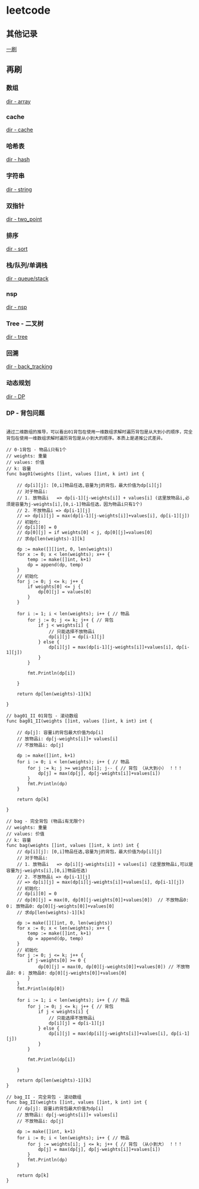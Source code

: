 # leetcode

## 其他记录
[一刷](https://github.com/Amat-pro/cargo_demo/blob/develop/leetcode/index.md)

## 再刷
### 数组
[dir - array](./src/leetcode_rs/array/array.go)

### cache
[dir - cache](./src/leetcode_rs/cache/lru_cache.go)

### 哈希表
[dir - hash](./src/leetcode_rs/hash/hash.go)

### 字符串
[dir - string](./src/leetcode_rs/string/string.go)

### 双指针
[dir - two_point](./src/leetcode_rs/two_point/twp_point.go)

### 排序
[dir - sort](./src/leetcode_rs/sort/mod.rs)

### 栈/队列/单调栈
[dir - queue/stack](./src/leetcode_rs/queue_stack/queue_stack.go)

### nsp
[dir - nsp](./src/nsp/nsp.go)

### Tree - 二叉树
[dir - tree](./src/leetcode_rs/tree/tree.go)

### 回溯
[dir - back_tracking](./src/leetcode_rs/back_tracking/back_tracking.go)

### 动态规划
[dir - DP](./src/leetcode_rs/dp/dp.go)

### DP - 背包问题
```

通过二维数组的推导，可以看出01背包在使用一维数组求解时遍历背包是从大到小的顺序，完全背包在使用一维数组求解时遍历背包是从小到大的顺序。本质上是递推公式差异。

// 0-1背包 - 物品i只有1个
// weights: 重量
// values: 价值
// k: 容量
func bag01(weights []int, values []int, k int) int {

	// dp[i][j]: [0,i]物品任选,容量为j的背包，最大价值为dp[i][j]
	// 对于物品i:
	// 1. 放物品i   => dp[i-1][j-weights[i]] + values[i] (这里放物品i,必须是容量为j-weights[i],[0,i-1]物品任选，因为物品i只有1个)
	// 2. 不放物品i => dp[i-1][j]
	// => dp[i][j] = max(dp[i-1][j-weights[i]]+values[i], dp[i-1][j])
	// 初始化:
	// dp[i][0] = 0
	// dp[0][j] = if weights[0] < j, dp[0][j]=values[0]
	// 求dp[len(weights)-1][k]

	dp := make([][]int, 0, len(weights))
	for x := 0; x < len(weights); x++ {
		temp := make([]int, k+1)
		dp = append(dp, temp)
	}
	// 初始化
	for j := 0; j <= k; j++ {
		if weights[0] <= j {
			dp[0][j] = values[0]
		}
	}

	for i := 1; i < len(weights); i++ { // 物品
		for j := 0; j <= k; j++ { // 背包
			if j < weights[i] {
				// 只能选择不放物品i
				dp[i][j] = dp[i-1][j]
			} else {
				dp[i][j] = max(dp[i-1][j-weights[i]]+values[i], dp[i-1][j])
			}
		}

		fmt.Println(dp[i])

	}

	return dp[len(weights)-1][k]

}

// bag01_II 01背包 - 滚动数组
func bag01_II(weights []int, values []int, k int) int {

	// dp[j]: 容量i的背包最大价值为dp[i]
	// 放物品i: dp[j-weights[i]]+ values[i]
	// 不放物品i: dp[j]

	dp := make([]int, k+1)
	for i := 0; i < len(weights); i++ { // 物品
		for j := k; j >= weights[i]; j-- { // 背包 （从大到小） ！！！
			dp[j] = max(dp[j], dp[j-weights[i]]+values[i])
		}
		fmt.Println(dp)
	}

	return dp[k]

}

// bag - 完全背包 (物品i有无限个)
// weights: 重量
// values: 价值
// k: 容量
func bag(weights []int, values []int, k int) int {
	// dp[i][j]: [0,i]物品任选,容量为j的背包，最大价值为dp[i][j]
	// 对于物品i:
	// 1. 放物品i   => dp[i][j-weights[i]] + values[i] (这里放物品i,可以是容量为j-weights[i],[0,i]物品任选)
	// 2. 不放物品i => dp[i-1][j]
	// => dp[i][j] = max(dp[i][j-weights[i]]+values[i], dp[i-1][j])
	// 初始化:
	// dp[i][0] = 0
	// dp[0][j] = max(0, dp[0][j-weights[0]]+values[0])  // 不放物品0: 0； 放物品0: dp[0][j-weights[0]]+values[0]
	// 求dp[len(weights)-1][k]

	dp := make([][]int, 0, len(weights))
	for x := 0; x < len(weights); x++ {
		temp := make([]int, k+1)
		dp = append(dp, temp)
	}
	// 初始化
	for j := 0; j <= k; j++ {
		if j-weights[0] >= 0 {
			dp[0][j] = max(0, dp[0][j-weights[0]]+values[0]) // 不放物品0: 0； 放物品0: dp[0][j-weights[0]]+values[0]
		}
	}
	fmt.Println(dp[0])

	for i := 1; i < len(weights); i++ { // 物品
		for j := 0; j <= k; j++ { // 背包
			if j < weights[i] {
				// 只能选择不放物品i
				dp[i][j] = dp[i-1][j]
			} else {
				dp[i][j] = max(dp[i][j-weights[i]]+values[i], dp[i-1][j])
			}
		}

		fmt.Println(dp[i])

	}

	return dp[len(weights)-1][k]
}

// bag_II - 完全背包 - 滚动数组
func bag_II(weights []int, values []int, k int) int {
	// dp[j]: 容量i的背包最大价值为dp[i]
	// 放物品i: dp[j-weights[i]]+ values[i]
	// 不放物品i: dp[j]

	dp := make([]int, k+1)
	for i := 0; i < len(weights); i++ { // 物品
		for j := weights[i]; j <= k; j++ { // 背包 （从小到大） ！！！
			dp[j] = max(dp[j], dp[j-weights[i]]+values[i])
		}
		fmt.Println(dp)
	}

	return dp[k]
}
```